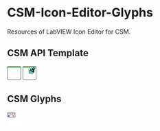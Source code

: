 # CSM-Icon-Editor-Glyphs

Resources of LabVIEW Icon Editor for CSM.

## CSM API Template

![CSM-API-Template](src/Icon%20Templates/CSM/CSM-API-Template.png)
![CSM-API-Event-Template](src/Icon%20Templates/CSM/CSM-API-Event-Template.png)

## CSM Glyphs

![CSM-Icon](src/Glyphs/CSM/CSM-Icon.png)
